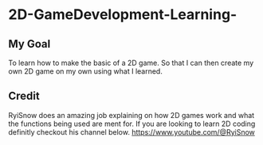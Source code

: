 # 2D-GameDevelopment-Learning-

## My Goal
To learn how to make the basic of a 2D game. So that I can then create my own 2D game on my own using what I learned.

## Credit 
RyiSnow does an amazing job explaining on how 2D games work and what the functions being used are ment for. If you are looking to learn 2D coding definitly checkout his channel below.
https://www.youtube.com/@RyiSnow
